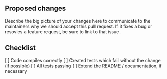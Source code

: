 ﻿## Proposed changes

Describe the big picture of your changes here to communicate to the maintainers why we should accept this pull request. If it fixes a bug or resovles a feature request, be sure to link to that issue.


## Checklist

[ ] Code compiles correctly
[ ] Created tests which fail without the change (if possible)
[ ] All tests passing
[ ] Extend the README / documentation, if necessary
